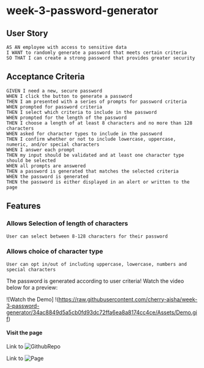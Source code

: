 # week-3-password-generator

## User Story

```
AS AN employee with access to sensitive data
I WANT to randomly generate a password that meets certain criteria
SO THAT I can create a strong password that provides greater security
```

## Acceptance Criteria

```
GIVEN I need a new, secure password
WHEN I click the button to generate a password
THEN I am presented with a series of prompts for password criteria
WHEN prompted for password criteria
THEN I select which criteria to include in the password
WHEN prompted for the length of the password
THEN I choose a length of at least 8 characters and no more than 128 characters
WHEN asked for character types to include in the password
THEN I confirm whether or not to include lowercase, uppercase, numeric, and/or special characters
WHEN I answer each prompt
THEN my input should be validated and at least one character type should be selected
WHEN all prompts are answered
THEN a password is generated that matches the selected criteria
WHEN the password is generated
THEN the password is either displayed in an alert or written to the page
```

## Features

### Allows Selection of length of characters
```
User can select between 8-128 characters for their password
```

### Allows choice of character type
```
User can opt in/out of including uppercase, lowercase, numbers and special characters
```

The password is generated according to user criteria! Watch the video below for a preview:

![Watch the Demo] !(https://raw.githubusercontent.com/cherry-aisha/week-3-password-generator/34ac8849d5a5cb0fd93dc72ffa6ea8a8174cc4ce/Assets/Demo.gif)

#### Visit the page
Link to ![GithubRepo](https://github.com/cherry-aisha/week-3-password-generator)

Link to ![Page](https://cherry-aisha.github.io/week-3-password-generator/)

